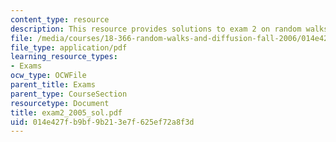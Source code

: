 ```yaml
---
content_type: resource
description: This resource provides solutions to exam 2 on random walks and diffusion.
file: /media/courses/18-366-random-walks-and-diffusion-fall-2006/014e427fb9bf9b213e7f625ef72a8f3d_exam2_2005_sol.pdf
file_type: application/pdf
learning_resource_types:
- Exams
ocw_type: OCWFile
parent_title: Exams
parent_type: CourseSection
resourcetype: Document
title: exam2_2005_sol.pdf
uid: 014e427f-b9bf-9b21-3e7f-625ef72a8f3d
---
```

